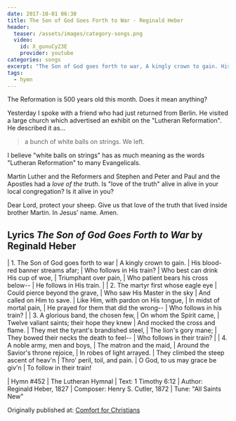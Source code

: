 ```yaml
---
date: 2017-10-01 06:30 
title: The Son of God Goes Forth to War - Reginald Heber
header:
  teaser: /assets/images/category-songs.png
  video:
    id: X_gunuCy23E
    provider: youtube
categories: songs
excerpt: "The Son of God goes forth to war, A kingly crown to gain. His blood-red banner streams afar, Who follows in His train?"
tags:
  - hymn
---
```


The Reformation is 500 years old this month.  Does it mean anything?

Yesterday I spoke with a friend who had just returned from Berlin.  He visited a large church which advertised an exhibit on the "Lutheran Reformation".  He described it as...

> a bunch of white balls on strings.  We left.

I believe "white balls on strings" has as much meaning as the words "Lutheran Reformation" to many Evangelicals.  

Martin Luther and the Reformers and Stephen and Peter and Paul and the Apostles had a *love of the truth*.  Is "love of the truth" alive in alive in your local congregation?  Is it alive in you?

Dear Lord, protect your sheep.  Give us that love of the truth that lived inside brother Martin.  In Jesus' name.  Amen.


## Lyrics *The Son of God Goes Forth to War* by Reginald Heber

|  1. The Son of God goes forth to war
|     A kingly crown to gain.
|     His blood-red banner streams afar;
|     Who follows in His train?
|     Who best can drink His cup of woe,
|     Triumphant over pain,
|     Who patient bears his cross below--
|     He follows in His train.
|
|  2. The martyr first whose eagle eye
|     Could pierce beyond the grave,
|     Who saw His Master in the sky
|     And called on Him to save.
|     Like Him, with pardon on His tongue,
|     In midst of mortal pain,
|     He prayed for them that did the wrong--
|     Who follows in his train?
|
|  3. A glorious band, the chosen few,
|     On whom the Spirit came,
|     Twelve valiant saints; their hope they knew
|     And mocked the cross and flame.
|     They met the tyrant's brandished steel,
|     The lion's gory mane;
|     They bowed their necks the death to feel--
|     Who follows in their train?
|
|  4. A noble army, men and boys,
|     The matron and the maid,
|     Around the Savior's throne rejoice,
|     In robes of light arrayed.
|     They climbed the steep ascent of heav'n
|     Thro' peril, toil, and pain.
|     O God, to us may grace be giv'n
|     To follow in their train!

|  Hymn #452
|  The Lutheran Hymnal
|  Text: 1 Timothy 6:12
|  Author: Reginald Heber, 1827
|  Composer: Henry S. Cutler, 1872
|  Tune: "All Saints New"

<div>Originally published at: <a href='http://www.alecsatin.com/'>Comfort for Christians</a></div>